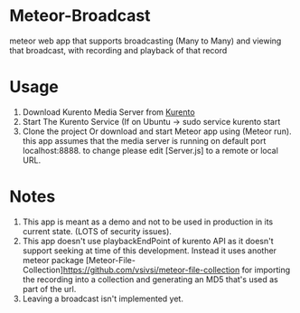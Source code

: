 # Meteor-Broadcast
meteor web app that supports broadcasting (Many to Many) and viewing that broadcast, with recording and playback of that record 

# Usage
1. Download Kurento Media Server from [Kurento](https://www.kurento.org/)
2. Start The Kurento Service (If on Ubuntu -> sudo service kurento start 
3. Clone the project Or download and start Meteor app using (Meteor run). this app assumes that the media server is running on default port localhost:8888. to change please edit [Server.js] to a remote or local URL.


# Notes
1. This app is meant as a demo and not to be used in production in its current state. (LOTS of security issues).
2. This app doesn't use playbackEndPoint of kurento API as it doesn't support seeking at time of this development. Instead it uses another meteor package [Meteor-File-Collection]https://github.com/vsivsi/meteor-file-collection for importing the recording into a collection and generating an MD5 that's used as part of the url.
3. Leaving a broadcast isn't implemented yet.
